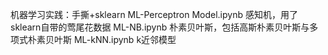 机器学习实践：手撕+sklearn
ML-Perceptron Model.ipynb 感知机，用了sklearn自带的莺尾花数据
ML-NB.ipynb 朴素贝叶斯，包括高斯朴素贝叶斯与多项式朴素贝叶斯
ML-kNN.ipynb k近邻模型
